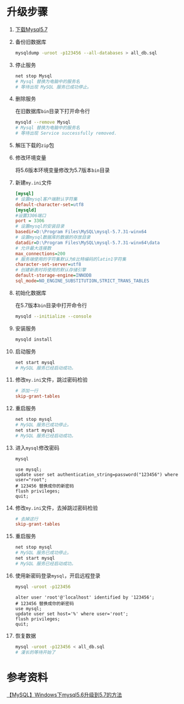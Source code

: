 # 升级步骤

1. [下载Mysql5.7](https://dev.mysql.com/downloads/mysql/5.7.html#downloads)

2. 备份旧数据库

   ```bash
   mysqldump -uroot -p123456 --all-databases > all_db.sql
   ```

3. 停止服务

   ```bash
   net stop Mysql
   # Mysql 替换为电脑中的服务名
   # 等待出现 MySQL 服务已成功停止。
   ```

4. 删除服务

   在旧数据库`bin`目录下打开命令行

   ```bash
   mysqld --remove Mysql
   # Mysql 替换为电脑中的服务名
   # 等待出现 Service successfully removed.
   ```

5. 解压下载的`zip`包

6. 修改环境变量

   将5.6版本环境变量修改为5.7版本`bin`目录

7. 新建`my.ini`文件

   ```ini
   [mysql]
   # 设置mysql客户端默认字符集
   default-character-set=utf8 
   [mysqld]
   #设置3306端口
   port = 3306 
   # 设置mysql的安装目录
   basedir=D:\Program Files\MySQL\mysql-5.7.31-winx64
   # 设置mysql数据库的数据的存放目录
   datadir=D:\Program Files\MySQL\mysql-5.7.31-winx64\data
   # 允许最大连接数
   max_connections=200
   # 服务端使用的字符集默认为8比特编码的latin1字符集
   character-set-server=utf8
   # 创建新表时将使用的默认存储引擎
   default-storage-engine=INNODB
   sql_mode=NO_ENGINE_SUBSTITUTION,STRICT_TRANS_TABLES 
   ```

8. 初始化数据库

   在5.7版本`bin`目录中打开命令行

   ```bash
   mysqld --initialize --console
   ```

9. 安装服务

   ```bash
   mysqld install
   ```

10. 启动服务

    ```bash
    net start mysql
    # MySQL 服务已经启动成功。
    ```

11. 修改`my.ini`文件，跳过密码检验

    ```ini
    # 添加一行
    skip-grant-tables
    ```

12. 重启服务

    ```bash
    net stop mysql
    # MySQL 服务已成功停止。
    net start mysql
    # MySQL 服务已经启动成功。
    ```

13. 进入`mysql`修改密码

    ```bash
    mysql
    ```

    ```mysql
    use mysql;
    update user set authentication_string=password("123456") where user="root";
    # 123456 替换成你的新密码
    flush privileges;
    quit;
    ```

14. 修改`my.ini`文件，去掉跳过密码检验

    ```ini
    # 去掉这行
    skip-grant-tables
    ```

15. 重启服务

    ```bash
    net stop mysql
    # MySQL 服务已成功停止。
    net start mysql
    # MySQL 服务已经启动成功。
    ```
    
16. 使用新密码登录`mysql`，开启远程登录

    ```bash
    mysql -uroot -p123456
    ```

    ```mysql
    alter user 'root'@'localhost' identified by '123456';
    # 123456 替换成你的新密码
    use mysql;
    update user set host='%' where user='root';
    flush privileges;
    quit;
    ```

17. 恢复数据

    ```bash
    mysql -uroot -p123456 < all_db.sql
    # 漫长的等待开始了
    ```

# 参考资料

[【MySQL】Windows下mysql5.6升级到5.7的方法](https://blog.csdn.net/cloverat/article/details/106264217)
